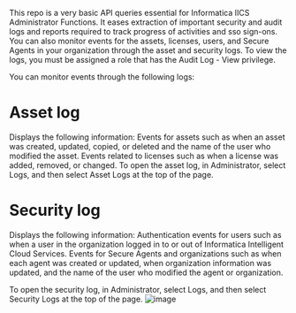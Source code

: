 This repo is a very basic API queries essential for Informatica IICS Administrator Functions. It eases extraction of important security and audit logs and reports required to track progress of activities and sso sign-ons.  
You can also monitor events for the assets, licenses, users, and Secure Agents in your organization through the asset and security logs. To view the logs, you must be assigned a role that has the Audit Log - View privilege.

You can monitor events through the following logs:

# Asset log

Displays the following information:
Events for assets such as when an asset was created, updated, copied, or deleted and the name of the user who modified the asset.
Events related to licenses such as when a license was added, removed, or changed.
To open the asset log, in Administrator, select Logs, and then select Asset Logs at the top of the page.

# Security log

Displays the following information:
Authentication events for users such as when a user in the organization logged in to or out of Informatica Intelligent Cloud Services.
Events for Secure Agents and organizations such as when each agent was created or updated, when organization information was updated, and the name of the user who modified the agent or organization.

To open the security log, in Administrator, select Logs, and then select Security Logs at the top of the page.
![image](https://github.com/refaee81/Informatica__API/assets/48224520/074f5a8f-c349-4009-8031-ad483e4b6b8e)
